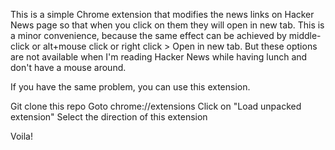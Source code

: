 This is a simple Chrome extension that modifies the news links on Hacker News page so that when you click on them they will open in new tab. This is a minor convenience, because the same effect can be achieved by middle-click or alt+mouse click or right click > Open in new tab. But these options are not available when I'm reading Hacker News while having lunch and don't have a mouse around.

If you have the same problem, you can use this extension.

Git clone this repo
Goto chrome://extensions
Click on "Load unpacked extension"
Select the direction of this extension

Voila!
